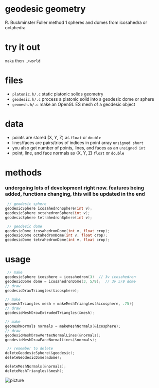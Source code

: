 # geodesic geometry

R. Buckminster Fuller method 1 spheres and domes from icosahedra or octahedra

# try it out

`make` then `./world`

# files

* `platonic.h/.c` static platonic solids geometry
* `geodesic.h/.c` process a platonic solid into a geodesic dome or sphere
* `geomesh.h/.c`  make an OpenGL ES mesh of a geodesic object

# data

* points are stored (X, Y, Z) as `float` or `double`
* lines/faces are pairs/trios of indices in point array `unsigned short`
* you also get number of points, lines, and faces as an `unsigned int`
* point, line, and face normals as (X, Y, Z) `float` or `double`

# methods

### undergoing lots of development right now. features being added, functions changing, this will be updated in the end

``` c
 // geodesic sphere
geodesicSphere icosahedronSphere(int v);
geodesicSphere octahedronSphere(int v);
geodesicSphere tetrahedronSphere(int v);

 // geodesic dome
geodesicDome icosahedronDome(int v, float crop);
geodesicDome octahedronDome(int v, float crop);
geodesicDome tetrahedronDome(int v, float crop);
```

# usage

``` c
 // make
geodesicSphere icosphere = icosahedron(3)  // 3v icosahedron
geodesicDome dome = icosahedronDome(3, 5/9);  // 3v 5/9 dome
// draw
geodesicDrawTriangles(&icosphere);

// make
geomeshTriangles mesh = makeMeshTriangles(&icosphere, .75){
// draw
geodesicMeshDrawExtrudedTriangles(&mesh);

// make
geomeshNormals normals = makeMeshNormals(&icosphere);
// draw
geodesicMeshDrawVertexNormalLines(&normals);
geodesicMeshDrawFaceNormalLines(&normals);
```

``` c
 // remember to delete
deleteGeodesicSphere(&geodesic);
deleteGeodesicDome(&dome);

deleteMeshNormals(&normals);
deleteMeshTriangles(&mesh);
```

![picture](https://raw.github.com/robbykraft/Geodesic/master/picture.png)